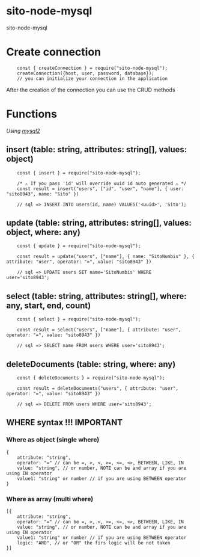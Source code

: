 # sito-node-mysql

sito-node-mysql

# Create connection

```
    const { createConnection } = require("sito-node-mysql");
    createConnection({host, user, password, database});
    // you can initialize your connection in the application

```

After the creation of the connection you can use the CRUD methods

# Functions

_Using [mysql2](https://www.npmjs.com/package/mysql2)_

## insert (table: string, attributes: string[], values: object)

```
    const { insert } = require("sito-node-mysql");

    /* ⚠ If you pass 'id' will override uuid id auto generated ⚠ */
    const result = insert("users", ["id", "user", "name"], { user: "sito8943", name: "Sito" })

    // sql => INSERT INTO users(id, name) VALUES('<uuid>', 'Sito');

```

## update (table: string, attributes: string[], values: object, where: any)

```
    const { update } = require("sito-node-mysql");

    const result = update("users", ["name"], { name: "SitoNumbis" }, { attribute: "user", operator: "=", value: "sito8943" })

    // sql => UPDATE users SET name='SitoNumbis' WHERE user='sito8943';

```

## select (table: string, attributes: string[], where: any, start, end, count)

```
    const { select } = require("sito-node-mysql");

    const result = select("users", ["name"], { attribute: "user", operator: "=", value: "sito8943" })

    // sql => SELECT name FROM users WHERE user='sito8943';

```

## deleteDocuments (table: string, where: any)

```
    const { deleteDocuments } = require("sito-node-mysql");

    const result = deleteDocuments("users", { attribute: "user", operator: "=", value: "sito8943" })

    // sql => DELETE FROM users WHERE user='sito8943';

```

## WHERE syntax !!! IMPORTANT

### Where as object (single where)

```
{
    attribute: "string",
    operator: "=" // can be =, >, <, >=, <=, <>, BETWEEN, LIKE, IN
    value: "string", // or number, NOTE can be and array if you are using IN operator
    value1: "string" or number // if you are using BETWEEN operator
}
```

### Where as array (multi where)

```
[{
    attribute: "string",
    operator: "=" // can be =, >, <, >=, <=, <>, BETWEEN, LIKE, IN
    value: "string", // or number, NOTE can be and array if you are using IN operator
    value1: "string" or number // if you are using BETWEEN operator
    logic: "AND", // or "OR" the firs logic will be not taken
}]
```